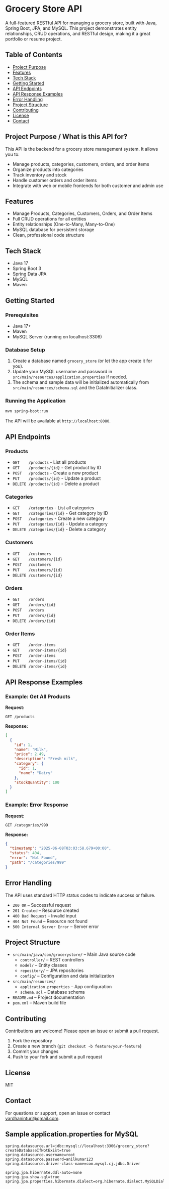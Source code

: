 # Grocery Store API

A full-featured RESTful API for managing a grocery store, built with Java, Spring Boot, JPA, and MySQL. This project demonstrates entity relationships, CRUD operations, and RESTful design, making it a great portfolio or resume project.

## Table of Contents
- [Project Purpose](#project-purpose--what-is-this-api-for)
- [Features](#features)
- [Tech Stack](#tech-stack)
- [Getting Started](#getting-started)
- [API Endpoints](#api-endpoints)
- [API Response Examples](#api-response-examples)
- [Error Handling](#error-handling)
- [Project Structure](#project-structure)
- [Contributing](#contributing)
- [License](#license)
- [Contact](#contact)

## Project Purpose / What is this API for?
This API is the backend for a grocery store management system. It allows you to:
- Manage products, categories, customers, orders, and order items
- Organize products into categories
- Track inventory and stock
- Handle customer orders and order items
- Integrate with web or mobile frontends for both customer and admin use

## Features
- Manage Products, Categories, Customers, Orders, and Order Items
- Full CRUD operations for all entities
- Entity relationships (One-to-Many, Many-to-One)
- MySQL database for persistent storage
- Clean, professional code structure

## Tech Stack
- Java 17
- Spring Boot 3
- Spring Data JPA
- MySQL
- Maven

## Getting Started

### Prerequisites
- Java 17+
- Maven
- MySQL Server (running on localhost:3306)

### Database Setup
1. Create a database named `grocery_store` (or let the app create it for you).
2. Update your MySQL username and password in `src/main/resources/application.properties` if needed.
3. The schema and sample data will be initialized automatically from `src/main/resources/schema.sql` and the DataInitializer class.

### Running the Application
```bash
mvn spring-boot:run
```
The API will be available at `http://localhost:8080`.

## API Endpoints

### Products
- `GET    /products`         - List all products
- `GET    /products/{id}`    - Get product by ID
- `POST   /products`         - Create a new product
- `PUT    /products/{id}`    - Update a product
- `DELETE /products/{id}`    - Delete a product

### Categories
- `GET    /categories`         - List all categories
- `GET    /categories/{id}`    - Get category by ID
- `POST   /categories`         - Create a new category
- `PUT    /categories/{id}`    - Update a category
- `DELETE /categories/{id}`    - Delete a category

### Customers
- `GET    /customers`
- `GET    /customers/{id}`
- `POST   /customers`
- `PUT    /customers/{id}`
- `DELETE /customers/{id}`

### Orders
- `GET    /orders`
- `GET    /orders/{id}`
- `POST   /orders`
- `PUT    /orders/{id}`
- `DELETE /orders/{id}`

### Order Items
- `GET    /order-items`
- `GET    /order-items/{id}`
- `POST   /order-items`
- `PUT    /order-items/{id}`
- `DELETE /order-items/{id}`

## API Response Examples

### Example: Get All Products

**Request:**
```
GET /products
```

**Response:**
```json
[
  {
    "id": 1,
    "name": "Milk",
    "price": 2.49,
    "description": "Fresh milk",
    "category": {
      "id": 1,
      "name": "Dairy"
    },
    "stockQuantity": 100
  }
]
```

### Example: Error Response

**Request:**
```
GET /categories/999
```

**Response:**
```json
{
  "timestamp": "2025-06-08T03:03:58.679+00:00",
  "status": 404,
  "error": "Not Found",
  "path": "/categories/999"
}
```

## Error Handling

The API uses standard HTTP status codes to indicate success or failure.

- `200 OK` – Successful request
- `201 Created` – Resource created
- `400 Bad Request` – Invalid input
- `404 Not Found` – Resource not found
- `500 Internal Server Error` – Server error

## Project Structure

- `src/main/java/com/grocerystore/` – Main Java source code
  - `controller/` – REST controllers
  - `model/` – Entity classes
  - `repository/` – JPA repositories
  - `config/` – Configuration and data initialization
- `src/main/resources/`
  - `application.properties` – App configuration
  - `schema.sql` – Database schema
- `README.md` – Project documentation
- `pom.xml` – Maven build file

## Contributing

Contributions are welcome! Please open an issue or submit a pull request.

1. Fork the repository
2. Create a new branch (`git checkout -b feature/your-feature`)
3. Commit your changes
4. Push to your fork and submit a pull request

## License
MIT

## Contact

For questions or support, open an issue or contact vardhaninturi@gmail.com.

## Sample application.properties for MySQL
```properties
spring.datasource.url=jdbc:mysql://localhost:3306/grocery_store?createDatabaseIfNotExist=true
spring.datasource.username=root
spring.datasource.password=anilkumar123
spring.datasource.driver-class-name=com.mysql.cj.jdbc.Driver

spring.jpa.hibernate.ddl-auto=none
spring.jpa.show-sql=true
spring.jpa.properties.hibernate.dialect=org.hibernate.dialect.MySQLDialect
``` 